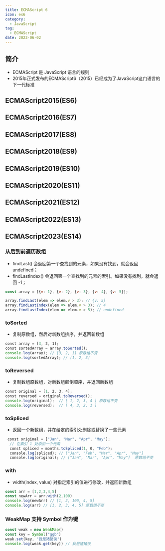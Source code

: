 ```yaml
---
title: ECMAScript 6
icon: es6
category:
  - JavaScript
tag:
  - ECMAScript
date: 2023-06-02
---
```

## 简介
- ECMAScript 是 JavaScript 语言的规则
- 2015年正式发布的ECMAScript6（2015）已经成为了JavaScript这门语言的下一代标准
## ECMAScript2015(ES6)
## ECMAScript2016(ES7)
## ECMAScript2017(ES8)
## ECMAScript2018(ES9)
## ECMAScript2019(ES10)
## ECMAScript2020(ES11)
## ECMAScript2021(ES12)
## ECMAScript2022(ES13)
## ECMAScript2023(ES14)
### 从后到前遍历数组
- findLast() 会返回第一个查找到的元素，如果没有找到，就会返回 undefined；
- findLastIndex() 会返回第一个查找到的元素的索引。如果没有找到，就会返回 -1；
```js
const array = [{v: 1}, {v: 2}, {v: 3}, {v: 4}, {v: 5}];

array.findLast(elem => elem.v > 3); // {v: 5}
array.findLastIndex(elem => elem.v > 3); // 4
array.findLastIndex(elem => elem.v > 5); // undefined
```
### toSorted
- 复制原数组，然后对新数组排序，并返回新数组
```js
const array = [3, 2, 1];
const sortedArray = array.toSorted();
console.log(array); // [3, 2, 1] 原数组不变 
console.log(sortedArray); // [1, 2, 3]
```
### toReversed
- 复制数组原数组，对新数组颠倒顺序，并返回新数组
```js
const original = [1, 2, 3, 4];
const reversed = original.toReversed();
console.log(original);  // [ 1, 2, 3, 4 ] 原数组不变
console.log(reversed);  // [ 4, 3, 2, 1 ]
```
### toSpliced
- 返回一个新数组，并在给定的索引处删除或替换了一些元素
```js
 const original = ["Jan", "Mar", "Apr", "May"];
  // 在索引 1 处添加一个元素
  const spliced = months.toSpliced(1, 0, "Feb");
  console.log(spliced); // ["Jan", "Feb", "Mar", "Apr", "May"]
  console.log(original); // ["Jan", "Mar", "Apr", "May"]  原数组不变
```
### with
- width(index, value) 对指定索引的值进行修改，并返回新数组
```js
const arr = [1,2,3,4,5]
const newArr = arr.with(2,100)
console.log(newArr) // [1, 2, 100, 4, 5]
console.log(arr) // [1, 2, 3, 4, 5] 原数组不变
```
### WeakMap 支持 Symbol 作为键
```js
const weak = new WeakMap()
const key = Symbol("ggb")
weak.set(key, "我是猪猪侠")
console.log(weak.get(key)) // 我是猪猪侠
```